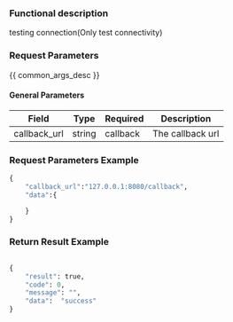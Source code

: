 ### Functional description

testing connection(Only test connectivity)

### Request Parameters

{{ common_args_desc }}

#### General Parameters

| Field                |  Type      | Required	     |  Description                                |
|---------------------|------------|----------|--------------------------------------|
| callback_url        | string     | callback | The callback url                     |

### Request Parameters Example

```python
{
    "callback_url":"127.0.0.1:8080/callback",
    "data":{

    }
}
```

### Return Result Example

```python

{
    "result": true,
    "code": 0,
    "message": "",
	"data":  "success"
}
```
